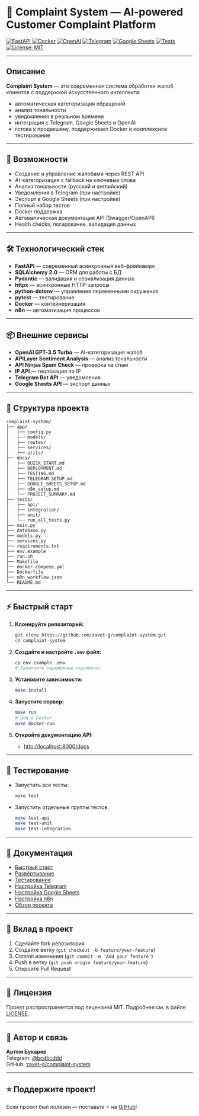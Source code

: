 # 🤖 Complaint System — AI-powered Customer Complaint Platform

[![FastAPI](https://img.shields.io/badge/FastAPI-005571?logo=fastapi&logoColor=white)](https://fastapi.tiangolo.com/)
[![Docker](https://img.shields.io/badge/Docker-2496ED?logo=docker&logoColor=white)](https://www.docker.com/)
[![OpenAI](https://img.shields.io/badge/OpenAI-412991?logo=openai&logoColor=white)](https://openai.com/)
[![Telegram](https://img.shields.io/badge/Telegram-26A5E4?logo=telegram&logoColor=white)](https://telegram.org/)
[![Google Sheets](https://img.shields.io/badge/Google%20Sheets-34A853?logo=google-sheets&logoColor=white)](https://www.google.com/sheets/about/)
[![Tests](https://img.shields.io/badge/Tests-passing-brightgreen)](#)
[![License: MIT](https://img.shields.io/badge/License-MIT-yellow.svg)](LICENSE)

---

## Описание

**Complaint System** — это современная система обработки жалоб клиентов с поддержкой искусственного интеллекта:  
- автоматическая категоризация обращений  
- анализ тональности  
- уведомления в реальном времени  
- интеграция с Telegram, Google Sheets и OpenAI  
- готова к продакшену, поддерживает Docker и комплексное тестирование

---

## 🚀 Возможности

- Создание и управление жалобами через REST API
- AI-категоризация с fallback на ключевые слова
- Анализ тональности (русский и английский)
- Уведомления в Telegram (при настройке)
- Экспорт в Google Sheets (при настройке)
- Полный набор тестов
- Docker поддержка
- Автоматическая документация API (Swagger/OpenAPI)
- Health checks, логирование, валидация данных

---

## 🛠️ Технологический стек

- **FastAPI** — современный асинхронный веб-фреймворк
- **SQLAlchemy 2.0** — ORM для работы с БД
- **Pydantic** — валидация и сериализация данных
- **httpx** — асинхронные HTTP-запросы
- **python-dotenv** — управление переменными окружения
- **pytest** — тестирование
- **Docker** — контейнеризация
- **n8n** — автоматизация процессов

---

## 📦 Внешние сервисы

- **OpenAI GPT-3.5 Turbo** — AI-категоризация жалоб
- **APILayer Sentiment Analysis** — анализ тональности
- **API Ninjas Spam Check** — проверка на спам
- **IP API** — геолокация по IP
- **Telegram Bot API** — уведомления
- **Google Sheets API** — экспорт данных

---

## 📁 Структура проекта

```
complaint-system/
├── app/
│   ├── config.py
│   ├── models/
│   ├── routes/
│   ├── services/
│   └── utils/
├── docs/
│   ├── QUICK_START.md
│   ├── DEPLOYMENT.md
│   ├── TESTING.md
│   ├── TELEGRAM_SETUP.md
│   ├── GOOGLE_SHEETS_SETUP.md
│   ├── n8n_setup.md
│   └── PROJECT_SUMMARY.md
├── tests/
│   ├── api/
│   ├── integration/
│   ├── unit/
│   └── run_all_tests.py
├── main.py
├── database.py
├── models.py
├── services.py
├── requirements.txt
├── env.example
├── run.sh
├── Makefile
├── docker-compose.yml
├── Dockerfile
├── n8n_workflow.json
└── README.md
```

---

## ⚡ Быстрый старт

1. **Клонируйте репозиторий:**
   ```bash
   git clone https://github.com/zavet-g/complaint-system.git
   cd complaint-system
   ```

2. **Создайте и настройте `.env` файл:**
   ```bash
   cp env.example .env
   # Заполните переменные окружения
   ```

3. **Установите зависимости:**
   ```bash
   make install
   ```

4. **Запустите сервер:**
   ```bash
   make run
   # или в Docker
   make docker-run
   ```

5. **Откройте документацию API:**
   - [http://localhost:8000/docs](http://localhost:8000/docs)

---

## 🧪 Тестирование

- Запустить все тесты:
  ```bash
  make test
  ```
- Запустить отдельные группы тестов:
  ```bash
  make test-api
  make test-unit
  make test-integration
  ```

---

## 📝 Документация

- [Быстрый старт](docs/QUICK_START.md)
- [Развёртывание](docs/DEPLOYMENT.md)
- [Тестирование](docs/TESTING.md)
- [Настройка Telegram](docs/TELEGRAM_SETUP.md)
- [Настройка Google Sheets](docs/GOOGLE_SHEETS_SETUP.md)
- [Настройка n8n](docs/n8n_setup.md)
- [Обзор проекта](docs/PROJECT_SUMMARY.md)

---

## 🤝 Вклад в проект

1. Сделайте fork репозитория
2. Создайте ветку (`git checkout -b feature/your-feature`)
3. Commit изменения (`git commit -m 'Add your feature'`)
4. Push в ветку (`git push origin feature/your-feature`)
5. Откройте Pull Request

---

## 📄 Лицензия

Проект распространяется под лицензией MIT. Подробнее см. в файле [LICENSE](LICENSE).

---

## 👤 Автор и связь

**Артём Букарев**  
Telegram: [@bcdbcddd](https://t.me/bcdbcddd)  
GitHub: [zavet-g/complaint-system](https://github.com/zavet-g/complaint-system)

---

## ⭐️ Поддержите проект!

Если проект был полезен — поставьте ⭐️ на [GitHub](https://github.com/zavet-g/complaint-system)! 